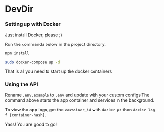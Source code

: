 # DevDir

### Setting up with Docker

Just install Docker, please ;)

Run the commands below in the project directory.

```bash
npm install

sudo docker-compose up -d
```

That is all you need to start up the docker containers

### Using the API

Rename `.env.example` to `.env` and update with your custom configs
The command above starts the app container and services in the background.

To view the app logs, get the `container_id` with `docker ps` then `docker log -f {container-hash}`.

Yass! You are good to go!